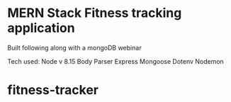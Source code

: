 # MERN Stack Fitness tracking application

Built following along with a mongoDB webinar

Tech used:
Node v 8.15
Body Parser
Express
Mongoose
Dotenv
Nodemon
# fitness-tracker
